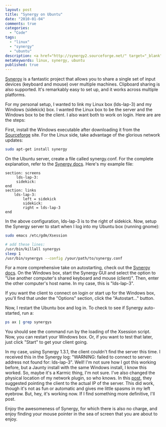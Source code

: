 ```yaml
---
layout: post
title: "Synergy on Ubuntu"
date: "2010-01-04"
comments: true
categories:
  - "Code"
tags:
  - "linux"
  - "synergy"
  - "ubuntu"
description: <a href="http://synergy2.sourceforge.net/" target="_blank">Synergy</a> is a fantastic project that allows you to share a single set of input devices (keyboa
metaKeywords: linux, synergy, ubuntu
published: true
---
```


[Synergy](http://synergy2.sourceforge.net/) is a fantastic project that allows you to share a single set of input devices (keyboard and mouse) over multiple machines.  Clipboard sharing is also supported.  It's remarkably easy to set up, and it works across multiple platforms.

<!--more-->

For my personal setup, I wanted to link my Linux box (lds-lap-3) and my Windows (sidekick) box.  I wanted the Linux box to be the server and the Windows box to be the client.  I also want both to work on login.  Here are are the steps:

First, install the Windows executable after downloading it from the <a href="http://sourceforge.net/projects/synergy2/files/">Sourceforge</a> site.  For the Linux side, take advantage of the glorious network updates:

```bash
sudo apt-get install synergy
```

On the Ubuntu server, create a file called synergy.conf.  For the complete explanation, refer to the <a href="http://synergy2.sourceforge.net/running.html">Synergy docs</a>.  Here's my example file:

```text
section: screens
	 lds-lap-3:
	 sidekick:
end
section: links
	lds-lap-3:
		left = sidekick
        sidekick:
		right = lds-lap-3
end
```

In the above configuration, lds-lap-3 is to the right of sidekick.  Now, setup the Synergy server to start when I log into my Ubuntu box (running gnome):

```bash
sudo emacs /etc/gdm/Xsession

# add these lines:
/usr/bin/killall synergys
sleep 1
/usr/bin/synergys --config /your/path/to/synergy.conf
```

For a more comprehensive take on autostarting, check out the <a href="http://synergy2.sourceforge.net/autostart.html">Synergy docs</a>.  On the Windows box, start the Synergy GUI and select the option to "Use another computer's shared keyboard and mouse (client)".  Then, enter the other computer's host name.  In my case, this is "lds-lap-3".

If you want the client to connect on login or start up for the Windows box, you'll find that under the "Options" section, click the "Autostart..." button.  

Now, I restart the Ubuntu box and log in.  To check to see if Synergy auto-started, run a:

```bash
ps ax | grep synergys
```

You should see the command run by the loading of the Xsession script.  Now, you can restart your Windows box.  Or, if you want to test that later, just click "Start" to get your client going.

In my case, using Synergy 1.3.1, the client couldn't find the server this time.  I received this in the Synergy log: "WARNING: failed to connect to server: address not found for: lds-lap-3".  Well!  I'm not sure how I got this working before, but a Jaunty install with the same Windows install, I know this worked.  So, maybe it's a Karmic thing, I'm not sure.  I've also changed the physical location of my network plugin, so who knows.  In this <a href="http://www.linein.org/blog/2007/06/25/synergy-131-warning-failed-to-connect-to-server-time-out/">post</a>, they suggested pointing the client to the actual IP of the server.  This did work, though it's not as fun or automatic and gives me little spasms in my left eyebrow.  But, hey, it's working now.  If I find something more definitive, I'll post.

Enjoy the awesomeness of Synergy, for which there is also no charge, and enjoy finding your mouse pointer in the sea of screen that you are about to enjoy.

  
